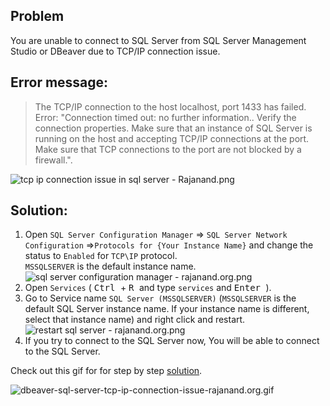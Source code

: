## Problem
You are unable to connect to SQL Server from SQL Server Management Studio or DBeaver due to TCP/IP connection issue.

## Error message: 

> The TCP/IP connection to the host localhost, port 1433 has failed. Error: "Connection timed out: no further information.. Verify the connection properties. Make sure that an instance of SQL Server is running on the host and accepting TCP/IP connections at the port. Make sure that TCP connections to the port are not blocked by a firewall.".

![tcp ip connection issue in sql server - Rajanand.png](https://cdn.hashnode.com/res/hashnode/image/upload/v1642540221571/vZ_IpilQM.png)


## Solution:

1. Open `SQL Server Configuration Manager` => `SQL Server Network Configuration` =>`Protocols for {Your Instance Name}` and change the status to `Enabled` for `TCP\IP` protocol.  
`MSSQLSERVER` is the default instance name.
![sql server configuration manager - rajanand.org.png](https://cdn.hashnode.com/res/hashnode/image/upload/v1642540211685/BmKjsgORC.png)
1. Open `Services` ( <kbd> Ctrl </kbd> + <kbd> R </kbd> and type `services` and <kbd> Enter </kbd>).
1. Go to Service name `SQL Server (MSSQLSERVER)` (`MSSQLSERVER` is the default SQL Server instance name. If your instance name is different, select that instance name) and right click and restart.
![restart sql server - rajanand.org.png](https://cdn.hashnode.com/res/hashnode/image/upload/v1642540235866/T1cDhUv9x.png)
1. If you try to connect to the SQL Server now, You will be able to connect to the SQL Server.

Check out this gif for for step by step [solution](https://i.imgur.com/zqGL3UH.gif).

![dbeaver-sql-server-tcp-ip-connection-issue-rajanand.org.gif](https://cdn.hashnode.com/res/hashnode/image/upload/v1642537837069/SQ2MEoN1n.gif)
